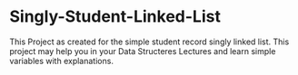 # Singly-Student-Linked-List
This Project as created for the simple student record singly linked list. This project may help you in your Data Structeres Lectures and learn simple variables with explanations.
